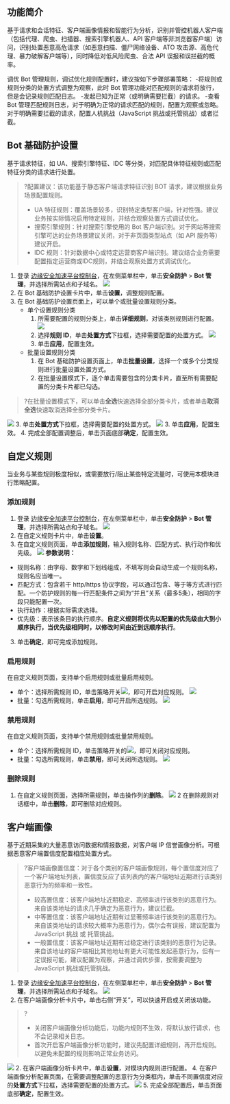 ## 功能简介
基于请求和会话特征、客户端画像情报和智能行为分析，识别并管控机器人客户端（包括代理、爬虫、扫描器、搜索引擎机器人、API 客户端等非浏览器客户端）访问，识别处置恶意高危请求（如恶意扫描、僵尸网络设备、ATO 攻击源、高危代理、暴力破解客户端等），同时降低对低风险爬虫、合法 API 误报和误拦截的概率。


调优 Bot 管理规则，调试优化规则配置时，建议按如下步骤部署策略：
<dx-steps>
-将规则或规则分类的处置方式调整为观察，此时 Bot 管理功能对匹配规则的请求将放行，但是会记录规则匹配日志。
-发起已知为正常（或明确需要拦截）的请求。
-查看 Bot 管理匹配规则日志，对于明确为正常的请求匹配的规则，配置为观察或忽略。对于明确需要拦截的请求，配置人机挑战（JavaScript 挑战或托管挑战）或者拦截。
</dx-steps>


## Bot 基础防护设置
基于请求特征，如 UA、搜索引擎特征、IDC 等分类，对匹配具体特征规则或匹配特征分类的请求进行处置。
>?配置建议：该功能基于静态客户端请求特征识别 BOT 请求，建议根据业务场景配置规则。
>
> - UA 特征规则：覆盖场景较多，识别特定类型客户端，针对性强。建议业务按实际情况启用特定规则，并结合观察处置方式调试优化。
> - 搜索引擎规则：针对搜索引擎使用的 Bot 客户端识别。对于网站等搜索引擎可达的业务场景建议关闭，对于非页面类型站点（如 API 服务等）建议开启。
> - IDC 规则：针对数据中心或特定运营商客户端识别。建议结合业务需要配置指定运营商或IDC规则，并结合观察处置方式调试优化。


1. 登录 [边缘安全加速平台控制台](https://console.cloud.tencent.com/edgeone)，在左侧菜单栏中，单击**安全防护** > **Bot 管理**，并选择所需站点和子域名。
![](https://qcloudimg.tencent-cloud.cn/raw/8dbe8717d01d3744bf979840c7c802a9.png)
2. 在 Bot 基础防护设置卡片中，单击**设置**，调整规则配置。
3. 在 Bot 基础防护设置页面上，可以单个或批量设置规则分类。
   - 单个设置规则分类
      1. 所需要配置的规则分类上，单击**详细规则**，对该类别规则进行配置。
           ![](https://qcloudimg.tencent-cloud.cn/raw/d2228e42dea4e77b69fa5a4d4f5e88e6.png)
      2. 选择**规则 ID**，单击**处置方式**下拉框，选择需要配置的处置方式。
  ![](https://qcloudimg.tencent-cloud.cn/raw/55435adb0dbc05371ac0e3c6be8d0040.png)
      3. 单击**应用**，配置生效。
   - 批量设置规则分类
     1.  在 Bot 基础防护设置页面上，单击**批量设置**，选择一个或多个分类规则进行批量设置处置方式。
     2. 在批量设置模式下，逐个单击需要包含的分类卡片，直至所有需要配置的分类卡片都已勾选。
>?在批量设置模式下，可以单击**全选**快速选择全部分类卡片，或者单击**取消全选**快速取消选择全部分类卡片。
>
![](https://qcloudimg.tencent-cloud.cn/raw/a9b55cad3ad8a739d8ace6cbd52f4b36.png)
    3. 单击**处置方式**下拉框，选择需要配置的处置方式。
		 ![](https://qcloudimg.tencent-cloud.cn/raw/c659efc7629986f127c5d58cc8703aba.png)
    3. 单击**应用**，配置生效。
4. 完成全部配置调整后，单击页面底部**确定**，配置生效。



## 自定义规则
当业务与某些规则极度相似，或需要放行/阻止某些特定流量时，可使用本模块进行策略配置。

### 添加规则
1. 登录 [边缘安全加速平台控制台](https://console.cloud.tencent.com/edgeone)，在左侧菜单栏中，单击**安全防护** > **Bot 管理**，并选择所需站点和子域名。
![](https://qcloudimg.tencent-cloud.cn/raw/8dbe8717d01d3744bf979840c7c802a9.png)
2. 在自定义规则卡片中，单击**设置**。
3. 在自定义规则页面，单击**添加规则**，输入规则名称、匹配方式、执行动作和优先级。
![](https://qcloudimg.tencent-cloud.cn/raw/e5f6e6fd9b18597ad2b0d9b9170fd8a5.png)
**参数说明：**
 - 规则名称：由字母、数字和下划线组成，不填写则会自动生成一个规则名称，规则名应当唯一。
 - 匹配方式：包含若干 http/https 协议字段，可以通过包含、等于等方式进行匹配。一个防护规则的每一行匹配条件之间为“并且”关系（最多5条），相同的字段只能配置一次。
 - 执行动作：根据实际需求选择。
 - 优先级：表示该条目的执行顺序。**自定义规则将优先以配置的优先级由大到小顺序执行，当优先级相同时，以修改时间由近到远顺序执行**。
3. 单击**确定**，即可完成添加规则。

### 启用规则
在自定义规则页面，支持单个启用规则或批量启用规则。
  - 单个：选择所需规则 ID，单击策略开关![](https://qcloudimg.tencent-cloud.cn/raw/171fbbf6fe32c80aba5be84541814e23.png)，即可开启对应规则。
![](https://qcloudimg.tencent-cloud.cn/raw/af70c42f583ea452f553f4776b2f754f.png)
  - 批量：勾选所需规则，单击**启用**，即可开启所选规则。
![](https://qcloudimg.tencent-cloud.cn/raw/fd52fe79c71fc6159da9bab135daf0a9.png)

### 禁用规则
在自定义规则页面，支持单个禁用规则或批量禁用规则。
  - 单个：选择所需规则 ID，单击策略开关的![](https://qcloudimg.tencent-cloud.cn/raw/057134e300a8daaed49b0d60348921e3.png)，即可关闭对应规则。
  - 批量：勾选所需规则，单击**禁用**，即可关闭所选规则。
![](https://qcloudimg.tencent-cloud.cn/raw/0af1ee572c066b978de2acaf9e3fd6b0.png)

### 删除规则
1. 在自定义规则页面，选择所需规则，单击操作列的**删除**。
![](https://qcloudimg.tencent-cloud.cn/raw/74d5af835a7ab19c3f54f8219526b49c.png)
2 在删除规则对话框中，单击**删除**，即可删除对应规则。


## 客户端画像
基于近期采集的大量恶意访问数据和情报数据，对客户端 IP 信誉画像分析。可根据恶意客户端置信度配置相应处置方式。
>?客户端画像置信度：对于各个类别的客户端画像规则，每个置信度对应了一个客户端地址列表，置信度反应了该列表内的客户端地址近期进行该类别恶意行为的频率和一致性。
> - 较高置信度：该客户端地址近期稳定、高频率进行该类别的恶意行为。来自该类地址的请求几乎确定为恶意行为，建议拦截。
> - 中等置信度：该客户端地址近期有过显著频率进行该类别的恶意行为。来自该类地址的请求较大概率为恶意行为，偶尔会有误报，建议配置为 JavaScript 挑战 或 托管挑战。
> - 一般置信度：该客户端地址近期有过稳定进行该类别的恶意行为记录。来自该地址的客户端相比其他地址有更大可能性发起恶意行为，但有一定误报可能，建议配置为观察，并通过调优步骤，按需要调整为 JavaScript 挑战或托管挑战。

1. 登录 [边缘安全加速平台控制台](https://console.cloud.tencent.com/edgeone)，在左侧菜单栏中，单击**安全防护** > **Bot 管理**，并选择所需站点和子域名。
![](https://qcloudimg.tencent-cloud.cn/raw/8dbe8717d01d3744bf979840c7c802a9.png)
2. 在客户端画像分析卡片中，单击右侧“开关”，可以快速开启或关闭该功能。
> ?
> - 关闭客户端画像分析功能后，功能内规则不生效，将默认放行请求，也不会记录相关日志。
> - 首次开启客户端画像分析功能时，建议先配置详细规则，再开启规则。以避免未配置的规则影响正常业务访问。
> 
![](https://qcloudimg.tencent-cloud.cn/raw/308f7cd20f2c9fa2e40cef3871dc4e88.png)
2. 在客户端画像分析卡片中，单击**设置**，对模块内规则进行配置。
4. 在客户端画像分析配置页面，在需要调整配置的恶意行为分类框内，单击不同置信度对应的**处置方式**下拉框，选择需要配置的处置方式。
![](https://qcloudimg.tencent-cloud.cn/raw/7927a1f5894ae7580e928fae3b8493c9.png)
5. 完成全部配置后，单击页面底部**确定**，配置生效。
